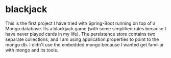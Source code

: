# blackjack
This is the first project I have tried with Spring-Boot running on top of a Mongo database. Its
a blackjack game (with some simplified rules because I have never played cards in my life). The persistence store
contains two separate collections, and I am using application.properties to point to the mongo db. I didn't use
the embedded mongo because I wanted get familiar with mongo and its tools.
